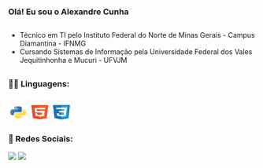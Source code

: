 ### Olá! Eu sou o Alexandre Cunha 
##
  - Técnico em TI pelo Instituto Federal do Norte de Minas Gerais - Campus Diamantina - IFNMG
  - Cursando Sistemas de Informação pela Universidade Federal dos Vales Jequitinhonha e Mucuri - UFVJM

 ##
### 👨‍💻 Linguagens:
<div style="display: inline_block"><br>
<img align="center" alt="Python" height="30" width="40" src="https://raw.githubusercontent.com/devicons/devicon/master/icons/python/python-original.svg">
<img align="center" alt="HTML" height="30" width="40" src="https://raw.githubusercontent.com/devicons/devicon/master/icons/html5/html5-original.svg">
 <img align="center" alt="CSS" height="30" width="40" src="https://raw.githubusercontent.com/devicons/devicon/master/icons/css3/css3-original.svg">
 </div>

   ##
### 💬 Redes Sociais:
<a href="https://instagram.com/alexandre_cunhab" target="_blank"><img src="https://img.shields.io/badge/-Instagram-%23E4405F?style=for-the-badge&logo=instagram&logoColor=white" target="_blank"></a>
<a href = "mailto:alexandrebarreto358@gmail.com"><img src="https://img.shields.io/badge/-Gmail-%23333?style=for-the-badge&logo=gmail&logoColor=white" target="_blank"></a>

